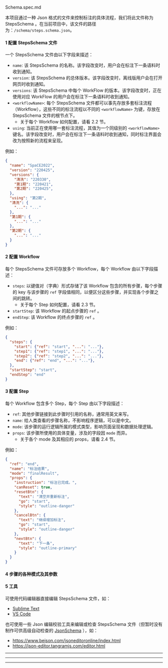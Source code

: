 Schema.spec.md



本项目通过一种 Json 格式的文件来控制标注的具体流程，我们将此文件称为 StepsSchema 。在当前项目中，该文件的路径为：`/schema/steps.schema.json`。

#### 1  配置 StepsSchema 文件

一个 StepsSchema 文件由以下字段来描述：

- `name`: 该 StepsSchema 的名称。该字段改变时，用户会在标注下一条语料时收到通知。
- `version`: 该 StepsSchema 的总体版本。该字段改变时，离线版用户会在打开网页时收到通知。
- `versions`: 该 StepsSchema 中每个 WorkFlow 的版本。该字段改变时，正在使用对应 WorkFlow 的用户会在标注下一条语料时收到通知。
- `<workflowName>`: 每个 StepsSchema 文件都可以事先存放多套标注流程（Workflow），这些不同的标注流程以不同的 `<workflowName>` 为键，存放在 StepsSchema 文件的根节点下。
  - 关于每个 Workflow 如何配置，请看 2.2 节。
- `using`: 当前正在使用哪一套标注流程，其值为一个同级别的 `<workflowName>` 键名。该字段改变时，用户会在标注下一条语料时收到通知，同时标注界面会改为按照新的流程来呈现。

例如：

```json
{
  "name": "SpaCE2022",
  "version": "220425",
  "versions": {
    "清洗": "220330",
    "第1期": "220421",
    "第2期": "220425",
  },
  "using": "第2期",
  "清洗": {
    "...": "..."
  },
  "第1期": {
    "...": "..."
  },
  "第2期": {
    "...": "..."
  }
}
```

#### 2  配置 Workflow

每个 StepsSchema 文件可存放多个 Workflow，每个 Workflow 由以下字段描述：

- `steps`: 以键值对（字典）形式存储了该 Workflow 包含的所有步骤，每个步骤的 key 与该步骤的 `ref` 字段值相同，以便区分这些步骤，并实现各个步骤之间的跳转。
  - 关于每个 Step 如何配置，请看 2.3 节。
- `startStep`: 该 Workflow 的起点步骤的 `ref` 。
- `endStep`: 该 Workflow 的终点步骤的 `ref` 。

例如：

```json
{
  "steps": {
    "start": {"ref": "start", "...": "..."},
    "step1": {"ref": "step1", "...": "..."},
    "step2": {"ref": "step2", "...": "..."},
    "end": {"ref": "end", "...": "..."},
  },
  "startStep": "start",
  "endStep": "end"
}
```

#### 3  配置 Step

每个 Workflow 包含多个 Step，每个 Step 由以下字段描述：

- `ref`: 其他步骤链接到此步骤时引用的名称，通常用英文来写。
- `name`: 给人类查看的步骤名称，不影响程序逻辑，可以是中文。
- `mode`: 该步骤的运行逻辑所属的模式类型，影响页面呈现和数据处理逻辑。
- `props`: 该步骤所使用的具体变量，涉及的字段因 `mode` 而异。
  - 关于各个 mode 及其相应的 props，请看 2.4 节。


例如：

```json
{
  "ref": "end",
  "name": "标注结果",
  "mode": "finalResult",
  "props": {
    "instruction": "标注已完成。",
    "canReset": true,
    "resetBtn": {
      "text": "清空并重新标注",
      "go": "start",
      "style": "outline-danger"
    },
    "cancelBtn": {
      "text": "继续增加标注",
      "go": "start",
      "style": "outline-danger"
    },
    "nextBtn": {
      "text": "下一条",
      "style": "outline-primary"
    }
  }
}
```

#### 4  步骤的各种模式及其参数







#### 5  工具

可使用代码编辑器直接编辑 StepsSchema 文件，如：

- [Sublime Text](https://www.sublimetext.com/)
- [VS Code](https://code.visualstudio.com/)

也可使用一些 Json 编辑校验工具来编辑或检查 StepsSchema 文件（但暂时没有制作可供高级自动检查的 [JsonSchema](http://json-schema.org/) ），如：

- https://www.bejson.com/jsoneditoronline/index.html
- https://json-editor.tangramjs.com/editor.html

---

---

---















